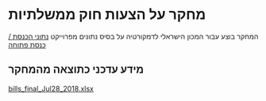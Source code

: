 # מחקר על הצעות חוק ממשלתיות

המחקר בוצע עבור המכון הישראלי לדמקורטיה על בסיס נתונים מפרוייקט [נתוני הכנסת / כנסת פתוחה](https://github.com/hasadna/knesset-data-pipelines)

## מידע עדכני כתוצאה מהמחקר

[bills_final_Jul28_2018.xlsx](bills_final_Jul28_2018.xlsx)
